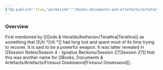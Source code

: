 ```yaml
---
{"dg-publish":true,"permalink":"/books-documents-and-artefacts/artefacts/sword-of-whispers/","tags":["Artefact"],"updated":"2025-08-11T11:53:31.307+01:00"}
---
```


### Overview
First mentioned by [[Gods & Heralds/Aetherion/Terathra\|Terathra]] as something that [[Uti †\|Uti †]] had long lost and spent most of its time trying to recover. It is said to be a powerful weapon. It was latter revealed in [[Session Notes/Season 4 - Ignatius Beckons/Session 27\|Session 27]] that this was another name for [[Books, Documents & Artefacts/Artefacts/Firesoul Greatsword\|Firesoul Greatsword]].